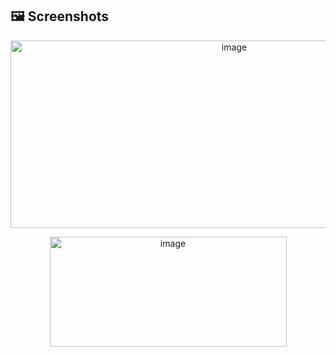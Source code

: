 


## 🖼 Screenshots
<p align="center">
<img width="700" height="300" alt="image" src="https://github.com/user-attachments/assets/efe099ba-1273-4b23-8289-445f7c61c239" />
</p>

<p align="center">
<img width="379" height="176" alt="image" src="https://github.com/user-attachments/assets/c4085a15-7ecc-468d-9ab3-c3404b62159c" />
</p>
